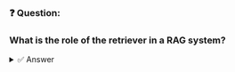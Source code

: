 ### ❓ Question:

### What is the role of the retriever in a RAG system?

<details>
  <summary>✅ Answer</summary>

 * **C. The retriever finds relevant information from external data sources.**

</details>
